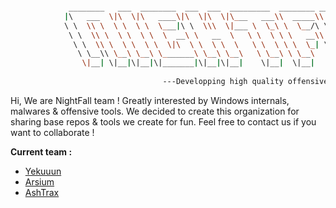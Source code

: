 ```Bash

             ________   ___  ________  ___  ___  _________  ________ ________  ___       ___          
            |\   ___  \|\  \|\   ____\|\  \|\  \|\___   ___\\  _____\\   __  \|\  \     |\  \         
            \ \  \\ \  \ \  \ \  \___|\ \  \\\  \|___ \  \_\ \  \__/\ \  \|\  \ \  \    \ \  \        
             \ \  \\ \  \ \  \ \  \  __\ \   __  \   \ \  \ \ \   __\\ \   __  \ \  \    \ \  \       
              \ \  \\ \  \ \  \ \  \|\  \ \  \ \  \   \ \  \ \ \  \_| \ \  \ \  \ \  \____\ \  \____  
               \ \__\\ \__\ \__\ \_______\ \__\ \__\   \ \__\ \ \__\   \ \__\ \__\ \_______\ \_______\
                \|__| \|__|\|__|\|_______|\|__|\|__|    \|__|  \|__|    \|__|\|__|\|_______|\|_______|
      
                                  ---Developping high quality offensive tools---
```

Hi, We are NightFall team ! Greatly interested by Windows internals, malwares & offensive tools. We decided to create this organization for sharing base repos & tools we create for fun. Feel free to contact us if you want to collaborate ! 

**Current team :**

- <a href="https://github.com/Yekuuun" target="blank">Yekuuun</a>
- <a href="https://github.com/Arsium" target="blank">Arsium</a>
- <a href="https://github.com/AshThrax" target="blank">AshTrax</a>

